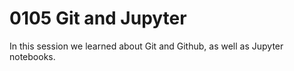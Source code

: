 # 0105 Git and Jupyter

In this session we learned about Git and Github, as well as Jupyter notebooks.
